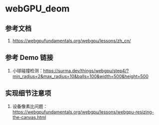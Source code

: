 # webGPU_deom

## 参考文档

1. https://webgpufundamentals.org/webgpu/lessons/zh_cn/

## 参考 Demo 链接

1. 小球碰撞检测：https://surma.dev/things/webgpu/step4/?min_radius=2&max_radius=10&balls=100&width=500&height=500

## 实现细节注意项

1. 设备像素比问题：https://webgpufundamentals.org/webgpu/lessons/webgpu-resizing-the-canvas.html
